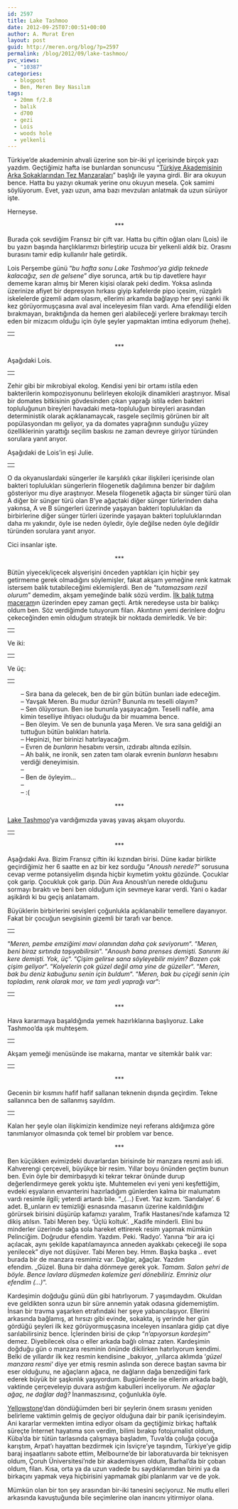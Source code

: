 ```yaml
---
id: 2597
title: Lake Tashmoo
date: 2012-09-25T07:00:51+00:00
author: A. Murat Eren
layout: post
guid: http://meren.org/blog/?p=2597
permalink: /blog/2012/09/lake-tashmoo/
pvc_views:
  - "10387"
categories:
  - blogpost
  - Ben, Meren Bey Nasılım
tags:
  - 20mm f/2.8
  - balık
  - d700
  - gezi
  - Lois
  - woods hole
  - yelkenli
---
```

Türkiye&#8217;de akademinin ahvali üzerine son bir-iki yıl içerisinde birçok yazı yazdım. Geçtiğimiz hafta ise bunlardan sonuncusu &#8220;[Türkiye Akademisinin Arka Sokaklarından Tez Manzaraları](http://subjektif.org/2012/09/turkiye-akademisinin-arka-sokaklari/)&#8221; başlığı ile yayına girdi. Bir ara okuyun bence. Hatta bu yazıyı okumak yerine onu okuyun mesela. Çok samimi söylüyorum. Evet, yazı uzun, ama bazı mevzuları anlatmak da uzun sürüyor işte.

Herneyse.

<p style="text-align: center;">
  ***
</p>

Burada çok sevdiğim Fransız bir çift var. Hatta bu çiftin oğlan olanı (Lois) ile bu yazın başında harçlıklarımızı birleştirip ucuza bir yelkenli aldık biz. Orasını burasını tamir edip kullanılır hale getirdik.

Lois Perşembe günü &#8220;_bu hafta sonu Lake Tashmoo&#8217;ya gidip teknede kalacağız, sen de gelsene_&#8221; diye sorunca, artık bu tip davetlere hayır dememe kararı almış bir Meren kişisi olarak peki dedim. Yoksa aslında üzerinize afiyet bir depresyon hırkası giyip kafelerde pipo içesim, rüzgârlı iskelelerde gizemli adam olasım, ellerimi arkamda bağlayıp her şeyi sanki ilk kez görüyormuşçasına aval aval inceleyesim filan vardı. Ama efendiliği elden bırakmayan, bıraktığında da hemen geri alabileceği yerlere bırakmayı tercih eden bir mizacım olduğu için öyle şeyler yapmaktan imtina ediyorum (hehe).

<table width="100%" border="0">
  <tr>
    <td align="center">
      <img src="{{ site.baseurl }}/images/lake-tashmoo-lake-tashmoo-6.jpg" alt="" border="0" />
    </td>
  </tr>
</table>

<p style="text-align: center;">
  ***
</p>

Aşağıdaki Lois.

<table width="100%" border="0">
  <tr>
    <td align="center">
      <img src="{{ site.baseurl }}/images/lake-tashmoo-lake-tashmoo-9.jpg" alt="" border="0" />
    </td>
  </tr>
</table>

Zehir gibi bir mikrobiyal ekolog. Kendisi yeni bir ortamı istila eden bakterilerin kompozisyonunu belirleyen ekolojik dinamikleri araştırıyor. Misal bir domates bitkisinin gövdesinden çıkan yaprağı istila eden bakteri topluluğunun bireyleri havadaki meta-topluluğun bireyleri arasından deterministik olarak açıklanamaycak, rasgele seçilmiş görünen bir alt popülasyondan mı geliyor, ya da domates yaprağının sunduğu yüzey özelliklerinin yarattığı seçilim baskısı ne zaman devreye giriyor türünden sorulara yanıt arıyor.

Aşağıdaki de Lois&#8217;in eşi Julie.

<table width="100%" border="0">
  <tr>
    <td align="center">
      <img src="{{ site.baseurl }}/images/lake-tashmoo-lake-tashmoo-4.jpg" alt="" border="0" />
    </td>
  </tr>
</table>

O da okyanuslardaki süngerler ile karşılıklı çıkar ilişkileri içerisinde olan bakteri toplulukları süngerlerin filogenetik dağılımına benzer bir dağılım gösteriyor mu diye araştırıyor. Mesela filogenetik ağaçta bir sünger türü olan A diğer bir sünger türü olan B&#8217;ye ağaçtaki diğer sünger türlerinden daha yakınsa, A ve B süngerleri üzerinde yaşayan bakteri toplulukları da birbirlerine diğer sünger türleri üzerinde yaşayan bakteri topluluklarından daha mı yakındır, öyle ise neden öyledir, öyle değilse neden öyle değildir türünden sorulara yanıt arıyor.

Cici insanlar işte.

<p style="text-align: center;">
  ***
</p>

Bütün yiyecek/içecek alşverişini önceden yaptıkları için hiçbir şey getirmeme gerek olmadığını söylemişler, fakat akşam yemeğine renk katmak istersem balık tutabileceğimi eklemişlerdi. Ben de &#8220;_tutamazsam rezil olurum_&#8221; demedim, akşam yemeğinde balık sözü verdim. [İlk balık tutma maceram](http://meren.org/blog/2010/09/balik-tutarak-kuculmek/)ın üzerinden epey zaman geçti. Artık neredeyse usta bir balıkçı oldum ben. Söz verdiğimde tutuyorum filan. Akıntının yemi derinlere doğru çekeceğinden emin olduğum stratejik bir noktada demirledik. Ve bir:

<table width="100%" border="0">
  <tr>
    <td align="center">
      <img src="{{ site.baseurl }}/images/lake-tashmoo-lake-tashmoo-11.jpg" alt="" border="0" />
    </td>
  </tr>
</table>

Ve iki:

<table width="100%" border="0">
  <tr>
    <td align="center">
      <img src="{{ site.baseurl }}/images/lake-tashmoo-lake-tashmoo-13.jpg" alt="" border="0" />
    </td>
  </tr>
</table>

Ve üç:

<table width="100%" border="0">
  <tr>
    <td align="center">
      <img src="{{ site.baseurl }}/images/lake-tashmoo-lake-tashmoo-16.jpg" alt="" border="0" />
    </td>
  </tr>
</table>

<p style="padding-left: 30px;">
  &#8211; Sıra bana da gelecek, ben de bir gün bütün bunları iade edeceğim.<br /> &#8211; Yavşak Meren. Bu mudur özrün? Bununla mı teselli olayım?<br /> &#8211; Sen ölüyorsun. Ben ise bununla yaşayacağım. Teselli nafile, ama kimin teselliye ihtiyacı oluduğu da bir muamma bence.<br /> &#8211; Ben öleyim. Ve sen de bununla yaşa Meren. Ve sıra sana geldiği an tuttuğun bütün balıkları hatırla.<br /> &#8211; Hepinizi, her birinizi hatırlayacağım.<br /> &#8211; Evren de <em>bunların</em> hesabını versin, ızdırabı altında ezilsin.<br /> &#8211; Ah balık, ne ironik, sen zaten tam olarak evrenin <em>bunların</em> hesabını verdiği deneyimisin.<br /> &#8211;<br /> &#8211; Ben de öyleyim&#8230;<br /> &#8211;<br /> &#8211; :(
</p>

<p style="text-align: center;">
  ***
</p>

[Lake Tashmoo](https://maps.google.com/maps?q=Lake+Tashmoo,+Martha's+Vineyard&hl=en&ll=41.467428,-70.633593&spn=0.086826,0.124197&sll=37.6,-95.665&sspn=88.566431,127.177734&oq=lake+tashmoo,+martha&t=h&hnear=Lake+Tashmoo&z=14)&#8216;ya vardığımızda yavaş yavaş akşam oluyordu.

<table width="100%" border="0">
  <tr>
    <td align="center">
      <img src="{{ site.baseurl }}/images/lake-tashmoo-lake-tashmoo-20.jpg" alt="" border="0" />
    </td>
  </tr>
</table>

<p style="text-align: center;">
  ***
</p>

Aşağıdaki Ava. Bizim Fransız çiftin iki kızından birisi. Düne kadar birlikte geçirdiğimiz her 6 saatte en az bir kez sorduğu &#8220;_Anoush nerede?_&#8221; sorusuna cevap verme potansiyelim dışında hiçbir kıymetim yoktu gözünde. Çocuklar çok garip. Çocukluk çok garip. Dün Ava Anoush&#8217;un nerede olduğunu sormayı bıraktı ve beni ben olduğum için sevmeye karar verdi. Yani o kadar aşikârdı ki bu geçiş anlatamam.

Büyüklerin birbirlerini sevişleri çoğunlukla açıklanabilir temellere dayanıyor. Fakat bir çocuğun sevgisinin gizemli bir tarafı var bence.

<table width="100%" border="0">
  <tr>
    <td align="center">
      <img src="{{ site.baseurl }}/images/lake-tashmoo-lake-tashmoo-22.jpg" alt="" border="0" />
    </td>
  </tr>
</table>

&#8220;_Meren, pembe emziğimi mavi olanından daha çok seviyorum_&#8220;. &#8220;_Meren, beni biraz sırtında taşıyabilirsin_&#8220;. &#8220;_Anoush bana prenses demişti. Sanırım iki kere demişti. Yok, üç_&#8220;. &#8220;_Çişim gelirse sana söyleyebilir miyim? Bazen çok çişim geliyor_&#8220;. &#8220;_Kolyelerin çok güzel değil ama yine de güzeller_&#8220;. &#8220;_Meren, bak bu deniz kabuğunu senin için buldum_&#8220;. &#8220;_Meren, bak bu çiçeği senin için topladım, renk olarak mor, ve tam yedi yaprağı var_&#8220;:

<table width="100%" border="0">
  <tr>
    <td align="center">
      <img src="{{ site.baseurl }}/images/lake-tashmoo-lake-tashmoo-30.jpg" alt="" border="0" />
    </td>
  </tr>
</table>

<p style="text-align: center;">
  ***
</p>

Hava kararmaya başaldığında yemek hazırlıklarına başlıyoruz. Lake Tashmoo&#8217;da ışık muhteşem.

<table width="100%" border="0">
  <tr>
    <td align="center">
      <img src="{{ site.baseurl }}/images/lake-tashmoo-lake-tashmoo-41.jpg" alt="" border="0" />
    </td>
  </tr>
</table>

Akşam yemeği menüsünde ise makarna, mantar ve sitemkâr balık var:

<table width="100%" border="0">
  <tr>
    <td align="center">
      <img src="{{ site.baseurl }}/images/lake-tashmoo-lake-tashmoo-42.jpg" alt="" border="0" />
    </td>
  </tr>
</table>

<p style="text-align: center;">
  ***
</p>

Gecenin bir kısmını hafif hafif sallanan teknenin dışında geçirdim. Tekne sallanınca ben de sallanmış sayıldım.

<table width="100%" border="0">
  <tr>
    <td align="center">
      <img src="{{ site.baseurl }}/images/lake-tashmoo-lake-tashmoo-43.jpg" alt="" border="0" />
    </td>
  </tr>
</table>

Kalan her şeyle olan ilişkimizin kendimize neyi referans aldığımıza göre tanımlanıyor olmasında çok temel bir problem var bence.

<p style="text-align: center;">
  ***
</p>

Ben küçükken evimizdeki duvarlardan birisinde bir manzara resmi asılı idi. Kahverengi çerçeveli, büyükçe bir resim. Yıllar boyu önünden geçtim bunun ben. Evin öyle bir demirbaşıydı ki tekrar tekrar önünde durup değerlendirmeye gerek yoktu işte. Muhtemelen evi yeni yeni keşfettiğim, evdeki eşyaların envanterini hazırladığım günlerden kalma bir malumatım vardı resimle ilgili; yeterdi artardı bile. &#8220;_(&#8230;) Evet. Yaz kızım. &#8216;Sandalye&#8217;. 6 adet. B_unların ev temizliği esnasında masanın üzerine kaldırıldığını görürsek birisini düşürüp kafamızı yaralım, Trafik Hastanesi&#8217;nde kafamıza 12 dikiş atılsın. Tabi Meren bey. &#8216;Üçlü koltuk&#8217;. _Kadife minderli. Elini bu minderler üzerinde sağa sola hareket ettirerek resim yapmak mümkün Pelinciğim. Doğrudur efendim. Yazdım. Peki. &#8216;Radyo&#8217;. Yanına &#8220;bir ara içi açılacak, aynı şekilde kapatılamayınca anneden ayakkabı çekeceği ile sopa yenilecek&#8221; diye not düşüver. Tabi Meren bey. Hmm. Başka başka .. evet burada bir de manzara resmimiz var. Dağlar, ağaçlar. Yazdım efendim. _Güzel. Buna bir daha dönmeye gerek yok. _Tamam. Salon şehri de böyle. Bence lavlara düşmeden kalemize geri dönebiliriz. Emriniz olur efendim (&#8230;)_&#8220;.

Kardeşimin doğduğu günü dün gibi hatırlıyorum. 7 yaşımdaydım. Okuldan eve geldikten sonra uzun bir süre annemin yatak odasına gidememiştim. İnsan bir travma yaşarken etrafındaki her şeye yabancılaşıyor. Ellerini arkasında bağlamış, at hırsızı gibi evinde, sokakta, iş yerinde her gün gördüğü şeyleri ilk kez görüyormuşçasına inceleyen insanlara gidip çat diye sarılabilirsiniz bence. İçlerinden birisi de çıkıp &#8220;_n&#8217;apıyorsun kardeşim_&#8221; demez. Diyebilecek olsa o eller arkada bağlı olmaz zaten. Kardeşimin doğduğu gün o manzara resminin önünde dikilirken hatırlıyorum kendimi. Belki de yıllardır ilk kez resmin kendisine _bakıyor, _yıllarca aklımda &#8216;_güzel manzara resmi_&#8216; diye yer etmiş resmin aslında son derece baştan savma bir eser olduğunu, ne ağaçların ağaca, ne dağların dağa benzediğini fark ederek büyük bir şaşkınlık yaşıyordum. Bugünlerde ise ellerim arkada bağlı, vaktinde çerçeveleyip duvara astığım kabulleri inceliyorum. _Ne ağaçlar ağaç, ne dağlar dağ?_ İnanmaszısınız, çoğunlukla öyle.

[Yellowstone](http://meren.org/blog/2012/09/yellowstoneda-atesli-iki-hafta/)&#8216;dan döndüğümden beri bir şeylerin önem sırasını yeniden belirleme vaktimin gelmiş de geçiyor olduğuna dair bir panik içerisindeyim. Ani kararlar vermekten imtina ediyor olsam da geçtiğimiz birkaç haftalık süreçte İnternet hayatıma son verdim, bilimi bırakıp fotojurnalist oldum, Küba&#8217;da bir tütün tarlasında çalışmaya başladım, Tuva&#8217;da çoluğa çocuğa karıştım, Arpat&#8217;ı hayattan bezdirmek için İsviçre&#8217;ye taşındım, Türkiye&#8217;ye gidip baraj inşaatlarını sabote ettim, Melbourne&#8217;de bir laboratuvarda bir teknisyen oldum, Çoruh Üniversitesi&#8217;nde bir akademisyen oldum, Barhal&#8217;da bir çoban oldum, filan. Kısa, orta ya da uzun vadede bu saydıklarımdan birini ya da birkaçını yapmak veya hiçbirisini yapmamak gibi planlarım var ve de yok.

Mümkün olan bir ton şey arasından bir-iki tanesini seçiyoruz. Ne mutlu elleri arkasında kavuştuğunda bile seçimlerine olan inancını yitirmiyor olana.
